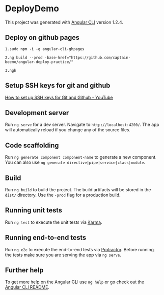 # DeployDemo

This project was generated with [Angular CLI](https://github.com/angular/angular-cli) version 1.2.4.

## Deploy on github pages

```
1.sudo npm -i -g angular-cli-ghpages

2.ng build --prod -base-href="https://github.com/captain-beemo/angular-deploy-practice/"

3.ngh
```

## Setup SSH keys for git and github

[How to set up SSH keys for Git and Github - YouTube](https://www.youtube.com/watch?v=Vi-WqFKYpnw)

## Development server

Run `ng serve` for a dev server. Navigate to `http://localhost:4200/`. The app will automatically reload if you change any of the source files.

## Code scaffolding

Run `ng generate component component-name` to generate a new component. You can also use `ng generate directive|pipe|service|class|module`.

## Build

Run `ng build` to build the project. The build artifacts will be stored in the `dist/` directory. Use the `-prod` flag for a production build.

## Running unit tests

Run `ng test` to execute the unit tests via [Karma](https://karma-runner.github.io).

## Running end-to-end tests

Run `ng e2e` to execute the end-to-end tests via [Protractor](http://www.protractortest.org/).
Before running the tests make sure you are serving the app via `ng serve`.

## Further help

To get more help on the Angular CLI use `ng help` or go check out the [Angular CLI README](https://github.com/angular/angular-cli/blob/master/README.md).
